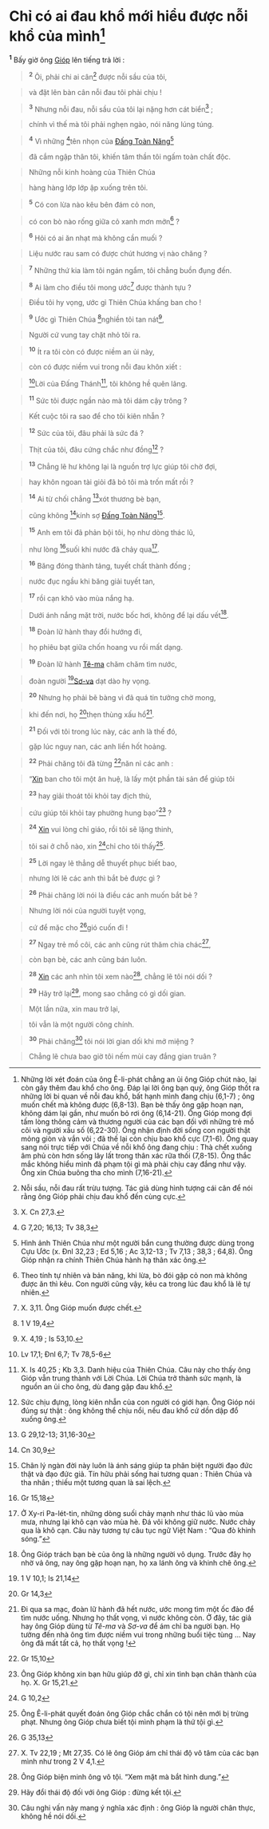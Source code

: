 # Chỉ có ai đau khổ mới hiểu được nỗi khổ của mình[^1]
<sup><b>1</b></sup> Bấy giờ ông [Gióp]() lên tiếng trả lời :


> <sup><b>2</b></sup> Ôi, phải chi ai cân[^2] được nỗi sầu của tôi,
>


> và đặt lên bàn cân nỗi đau tôi phải chịu !
>


> <sup><b>3</b></sup> Nhưng nỗi đau, nỗi sầu của tôi lại nặng hơn cát biển[^3] ;
>


> chính vì thế mà tôi phải nghẹn ngào, nói năng lúng túng.
>


> <sup><b>4</b></sup> Vì những [^1*]tên nhọn của [Đấng Toàn Năng]()[^4]
>


> đã cắm ngập thân tôi, khiến tâm thần tôi ngấm toàn chất độc.
>


> Những nỗi kinh hoàng của Thiên Chúa
>


> hàng hàng lớp lớp ập xuống trên tôi.
>


> <sup><b>5</b></sup> Có con lừa nào kêu bên đám cỏ non,
>


> có con bò nào rống giữa cỏ xanh mơn mởn[^5] ?
>


> <sup><b>6</b></sup> Hỏi có ai ăn nhạt mà không cần muối ?
>


> Liệu nước rau sam có được chút hương vị nào chăng ?
>


> <sup><b>7</b></sup> Những thứ kia làm tôi ngán ngẩm, tôi chẳng buồn đụng đến.
>


> <sup><b>8</b></sup> Ai làm cho điều tôi mong ước[^6] được thành tựu ?
>


> Điều tôi hy vọng, ước gì Thiên Chúa khấng ban cho !
>


> <sup><b>9</b></sup> Ước gì Thiên Chúa [^2*]nghiền tôi tan nát[^7],
>


> Người cứ vung tay chặt nhỏ tôi ra.
>


> <sup><b>10</b></sup> Ít ra tôi còn có được niềm an ủi này,
>


> còn có được niềm vui trong nỗi đau khôn xiết :
>


> [^3*]Lời của Đấng Thánh[^8], tôi không hề quên lãng.
>


> <sup><b>11</b></sup> Sức tôi được ngần nào mà tôi dám cậy trông ?
>


> Kết cuộc tôi ra sao để cho tôi kiên nhẫn ?
>


> <sup><b>12</b></sup> Sức của tôi, đâu phải là sức đá ?
>


> Thịt của tôi, đâu cứng chắc như đồng[^9] ?
>


> <sup><b>13</b></sup> Chẳng lẽ hư không lại là nguồn trợ lực giúp tôi chờ đợi,
>


> hay khôn ngoan tài giỏi đã bỏ tôi mà trốn mất rồi ?
>


> <sup><b>14</b></sup> Ai từ chối chẳng [^4*]xót thương bè bạn,
>


> cũng không [^5*]kính sợ [Đấng Toàn Năng]()[^10].
>


> <sup><b>15</b></sup> Anh em tôi đã phản bội tôi, họ như dòng thác lũ,
>


> như lòng [^6*]suối khi nước đã chảy qua[^11].
>


> <sup><b>16</b></sup> Băng đóng thành tảng, tuyết chất thành đống ;
>


> nước đục ngầu khi băng giải tuyết tan,
>


> <sup><b>17</b></sup> rồi cạn khô vào mùa nắng hạ.
>


> Dưới ánh nắng mặt trời, nước bốc hơi, không để lại dấu vết[^12].
>


> <sup><b>18</b></sup> Đoàn lữ hành thay đổi hướng đi,
>


> họ phiêu bạt giữa chốn hoang vu rồi mất dạng.
>


> <sup><b>19</b></sup> Đoàn lữ hành [Tê-ma]() chăm chăm tìm nước,
>


> đoàn người [^7*][Sơ-va]() dạt dào hy vọng.
>


> <sup><b>20</b></sup> Nhưng họ phải bẽ bàng vì đã quá tin tưởng chờ mong,
>


> khi đến nơi, họ [^8*]thẹn thùng xấu hổ[^13].
>


> <sup><b>21</b></sup> Đối với tôi trong lúc này, các anh là thế đó,
>


> gặp lúc nguy nan, các anh liền hốt hoảng.
>


> <sup><b>22</b></sup> Phải chăng tôi đã từng [^9*]năn nỉ các anh :
>


> “[Xin]() ban cho tôi một ân huệ, là lấy một phần tài sản để giúp tôi
>


> <sup><b>23</b></sup> hay giải thoát tôi khỏi tay địch thù,
>


> cứu giúp tôi khỏi tay phường hung bạo”[^14] ?
>


> <sup><b>24</b></sup> [Xin]() vui lòng chỉ giáo, rồi tôi sẽ lặng thinh,
>


> tôi sai ở chỗ nào, xin [^10*]chỉ cho tôi thấy[^15].
>


> <sup><b>25</b></sup> Lời ngay lẽ thẳng dễ thuyết phục biết bao,
>


> nhưng lời lẽ các anh thì bắt bẻ được gì ?
>


> <sup><b>26</b></sup> Phải chăng lời nói là điều các anh muốn bắt bẻ ?
>


> Nhưng lời nói của người tuyệt vọng,
>


> cứ để mặc cho [^11*]gió cuốn đi !
>


> <sup><b>27</b></sup> Ngay trẻ mồ côi, các anh cũng rút thăm chia chác[^16],
>


> còn bạn bè, các anh cũng bán luôn.
>


> <sup><b>28</b></sup> [Xin]() các anh nhìn tôi xem nào[^17], chẳng lẽ tôi nói dối ?
>


> <sup><b>29</b></sup> Hãy trở lại[^18], mong sao chẳng có gì dối gian.
>


> Một lần nữa, xin mau trở lại,
>


> tôi vẫn là một người công chính.
>


> <sup><b>30</b></sup> Phải chăng[^19] tôi nói lời gian dối khi mở miệng ?
>


> Chẳng lẽ chưa bao giờ tôi nếm mùi cay đắng gian truân ?
>

[^1]: Những lời xét đoán của ông Ê-li-phát chẳng an ủi ông Gióp chút nào, lại còn gây thêm đau khổ cho ông. Đáp lại lời ông bạn quý, ông Gióp thốt ra những lời bi quan về nỗi đau khổ, bất hạnh mình đang chịu (6,1-7) ; ông muốn chết mà không được (6,8-13). Bạn bè thấy ông gặp hoạn nạn, không dám lại gần, như muốn bỏ rơi ông (6,14-21). Ông Gióp mong đợi tấm lòng thông cảm và thương người của các bạn đối với những trẻ mồ côi và người xấu số (6,22-30). Ông nhận định đời sống con người thật mỏng giòn và vắn vỏi ; đã thế lại còn chịu bao khổ cực (7,1-6). Ông quay sang nói trực tiếp với Chúa về nỗi khổ ông đang chịu : Thà chết xuống âm phủ còn hơn sống lây lất trong thân xác rữa thối (7,8-15). Ông thắc mắc không hiểu mình đã phạm tội gì mà phải chịu cay đắng như vậy. Ông xin Chúa buông tha cho mình (7,16-21).
[^2]: Nỗi sầu, nỗi đau rất trừu tượng. Tác giả dùng hình tượng cái cân để nói rằng ông Gióp phải chịu đau khổ đến cùng cực.
[^3]: X. Cn 27,3.
[^4]: Hình ảnh Thiên Chúa như một người bắn cung thường được dùng trong Cựu Ước (x. Đnl 32,23 ; Ed 5,16 ; Ac 3,12-13 ; Tv 7,13 ; 38,3 ; 64,8). Ông Gióp nhận ra chính Thiên Chúa hành hạ thân xác ông.
[^5]: Theo tính tự nhiên và bản năng, khi lừa, bò đói gặp cỏ non mà không được ăn thì kêu. Con người cũng vậy, kêu ca trong lúc đau khổ là lẽ tự nhiên.
[^6]: X. 3,11. Ông Gióp muốn được chết.
[^7]: X. 4,19 ; Is 53,10.
[^8]: X. Is 40,25 ; Kb 3,3. Danh hiệu của Thiên Chúa. Câu này cho thấy ông Gióp vẫn trung thành với Lời Chúa. Lời Chúa trở thành sức mạnh, là nguồn an ủi cho ông, dù đang gặp đau khổ.
[^9]: Sức chịu đựng, lòng kiên nhẫn của con người có giới hạn. Ông Gióp nói đúng sự thật : ông không thể chịu nổi, nếu đau khổ cứ dồn dập đổ xuống ông.
[^10]: Chân lý ngàn đời này luôn là ánh sáng giúp ta phân biệt người đạo đức thật và đạo đức giả. Tín hữu phải sống hai tương quan : Thiên Chúa và tha nhân ; thiếu một tương quan là sai lệch.
[^11]: Ở Xy-ri Pa-lét-tin, những dòng suối chảy mạnh như thác lũ vào mùa mưa, nhưng lại khô cạn vào mùa hè. Đá vôi không giữ nước. Nước chảy qua là khô cạn. Câu này tương tự câu tục ngữ Việt Nam : “Qua đò khinh sóng.”
[^12]: Ông Gióp trách bạn bè của ông là những người vô dụng. Trước đây họ nhờ vả ông, nay ông gặp hoạn nạn, họ xa lánh ông và khinh chê ông.
[^13]: Đi qua sa mạc, đoàn lữ hành đã hết nước, ước mong tìm một ốc đảo để tìm nước uống. Nhưng họ thất vọng, vì nước không còn. Ở đây, tác giả hay ông Gióp dùng từ *Tê-ma* và *Sơ-va* để ám chỉ ba người bạn. Họ tưởng đến nhà ông tìm được niềm vui trong những buổi tiệc tùng ... Nay ông đã mất tất cả, họ thất vọng !
[^14]: Ông Gióp không xin bạn hữu giúp đỡ gì, chỉ xin tình bạn chân thành của họ. X. Gr 15,21.
[^15]: Ông Ê-li-phát quyết đoán ông Gióp chắc chắn có tội nên mới bị trừng phạt. Nhưng ông Gióp chưa biết tội mình phạm là thứ tội gì.
[^16]: X. Tv 22,19 ; Mt 27,35. Có lẽ ông Gióp ám chỉ thái độ vô tâm của các bạn mình như trong 2 V 4,1.
[^17]: Ông Gióp biện minh ông vô tội. “Xem mặt mà bắt hình dung.”
[^18]: Hãy đổi thái độ đối với ông Gióp : đừng kết tội.
[^19]: Câu nghi vấn này mang ý nghĩa xác định : ông Gióp là người chân thực, không hề nói dối.
[^1*]: G 7,20; 16,13; Tv 38,3
[^2*]: 1 V 19,4
[^3*]: Lv 17,1; Đnl 6,7; Tv 78,5-6
[^4*]: G 29,12-13; 31,16-30
[^5*]: Cn 30,9
[^6*]: Gr 15,18
[^7*]: 1 V 10,1; Is 21,14
[^8*]: Gr 14,3
[^9*]: Gr 15,10
[^10*]: G 10,2
[^11*]: G 35,13